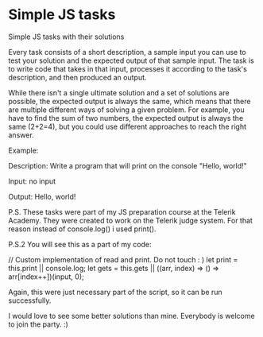 # Simple JS tasks
 Simple JS tasks with their solutions

Every task consists of a short description, a sample input you can use to test your solution and the expected output of that sample input. 
The task is to write code that takes in that input, processes it according to the task's description, and then produced an output. 

While there isn't a single ultimate solution and a set of solutions are possible, the expected output is always the same, which means that there are multiple different ways of solving a given problem. For example, you have to find the sum of two numbers, the expected output is always the same (2+2=4), but you could use different approaches to reach the right answer. 

Example:

Description: Write a program that will print on the console "Hello, world!"

Input: no input

Output: Hello, world!



P.S. These tasks were part of my JS preparation course at the Telerik Academy.
They were created to work on the Telerik judge system.
For that reason instead of console.log() i used print().

P.S.2 You will see this as a part of my code:

// Custom implementation of read and print. Do not touch : )
let print = this.print || console.log;
let gets = this.gets || ((arr, index) => () => arr[index++])(input, 0);

Again, this were just necessary part of the script, so it can be run successfully. 

I would love to see some better solutions than mine. Everybody is welcome to join the party. :)  
